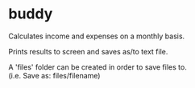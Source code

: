 # buddy
Calculates income and expenses on a monthly basis.

Prints results to screen and saves as/to text file.  

A 'files' folder can be created in order to save files to.  
(i.e. Save as: files/filename)

